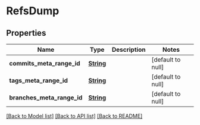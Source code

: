 # RefsDump
## Properties

Name | Type | Description | Notes
------------ | ------------- | ------------- | -------------
**commits\_meta\_range\_id** | [**String**](string.md) |  | [default to null]
**tags\_meta\_range\_id** | [**String**](string.md) |  | [default to null]
**branches\_meta\_range\_id** | [**String**](string.md) |  | [default to null]

[[Back to Model list]](../README.md#documentation-for-models) [[Back to API list]](../README.md#documentation-for-api-endpoints) [[Back to README]](../README.md)


